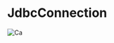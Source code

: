 # JdbcConnection
![Ca](https://user-images.githubusercontent.com/116794427/207251367-b8a4b12e-8953-48f5-8238-807a304968e1.PNG)


